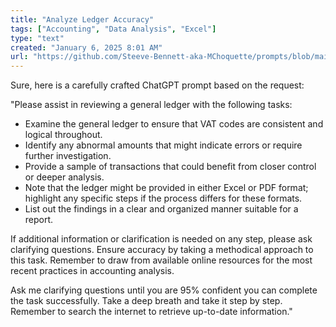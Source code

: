 ```yaml
---
title: "Analyze Ledger Accuracy"
tags: ["Accounting", "Data Analysis", "Excel"]
type: "text"
created: "January 6, 2025 8:01 AM"
url: "https://github.com/Steeve-Bennett-aka-MChoquette/prompts/blob/main/analyze_ledger_accuracy.md"
---
```


Sure, here is a carefully crafted ChatGPT prompt based on the request:

"Please assist in reviewing a general ledger with the following tasks:

- Examine the general ledger to ensure that VAT codes are consistent and logical throughout.
- Identify any abnormal amounts that might indicate errors or require further investigation.
- Provide a sample of transactions that could benefit from closer control or deeper analysis.
- Note that the ledger might be provided in either Excel or PDF format; highlight any specific steps if the process differs for these formats.
- List out the findings in a clear and organized manner suitable for a report.

If additional information or clarification is needed on any step, please ask clarifying questions. Ensure accuracy by taking a methodical approach to this task. Remember to draw from available online resources for the most recent practices in accounting analysis.

Ask me clarifying questions until you are 95% confident you can complete the task successfully. Take a deep breath and take it step by step. Remember to search the internet to retrieve up-to-date information."